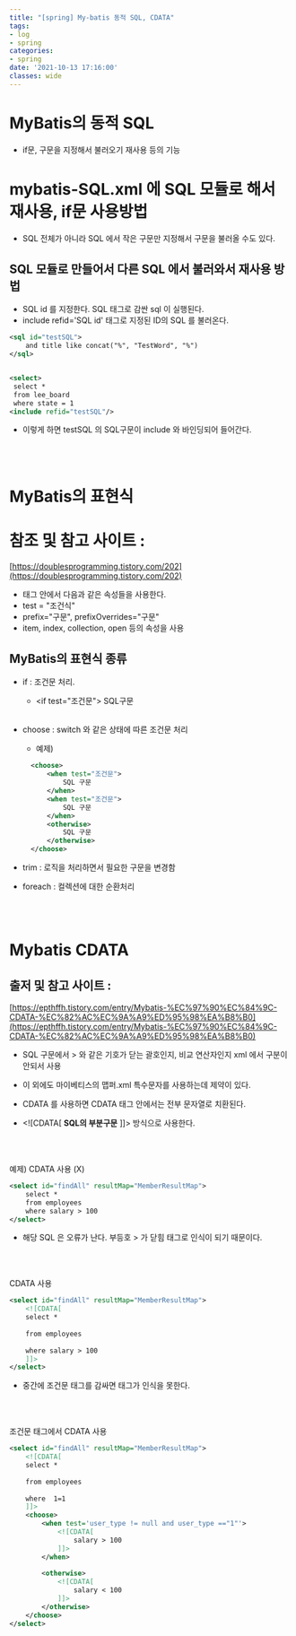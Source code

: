 ```yaml
---
title: "[spring] My-batis 동적 SQL, CDATA"
tags:
- log
- spring
categories:
- spring
date: '2021-10-13 17:16:00'
classes: wide
---
```


# MyBatis의 동적 SQL
- if문, 구문을 지정해서 불러오기 재사용 등의 기능

# mybatis-SQL.xml 에 SQL 모듈로 해서 재사용, if문 사용방법
- SQL 전체가 아니라 SQL 에서 작은 구문만 지정해서 구문을 불러올 수도 있다.

## SQL 모듈로 만들어서 다른 SQL 에서 불러와서 재사용 방법
- SQL id 를 지정한다. SQL 태그로 감싼 sql 이 실행된다.
- include refid='SQL id' 태그로 지정된 ID의 SQL 를 불러온다.

```xml
<sql id="testSQL">
    and title like concat("%", "TestWord", "%")
</sql>


<select>
 select *
 from lee_board
 where state = 1
<include refid="testSQL"/>
```

- 이렇게 하면 testSQL 의 SQL구문이 include 와 바인딩되어 들어간다.

<br/>
<br/>

# MyBatis의 표현식
# 참조 및 참고 사이트 :  
[https://doublesprogramming.tistory.com/202](https://doublesprogramming.tistory.com/202)

- 태그 안에서 다음과 같은 속성들을 사용한다.
- test = "조건식"
- prefix="구문", prefixOverrides="구문"
- item, index, collection, open 등의 속성을 사용

## MyBatis의 표현식 종류
- if : 조건문 처리.
  - \<if test="조건문"> SQL구문 </if>

  <br/>

- choose : switch 와 같은 상태에 따른 조건문 처리
  - 예제)
  ```xml
    <choose>
        <when test="조건문">
            SQL 구문
        </when>
        <when test="조건문">
            SQL 구문
        </when>
        <otherwise>
            SQL 구문
        </otherwise>
    </choose>
  ```

- trim : 로직을 처리하면서 필요한 구문을 변경함
- foreach : 컬렉션에 대한 순환처리


<br/>
<br/>

# Mybatis CDATA
## 출저 및 참고 사이트 :  
[https://epthffh.tistory.com/entry/Mybatis-%EC%97%90%EC%84%9C-CDATA-%EC%82%AC%EC%9A%A9%ED%95%98%EA%B8%B0](https://epthffh.tistory.com/entry/Mybatis-%EC%97%90%EC%84%9C-CDATA-%EC%82%AC%EC%9A%A9%ED%95%98%EA%B8%B0)

- SQL 구문에서 > 와 같은 기호가 닫는 괄호인지, 비교 연산자인지 xml 에서 구분이 안되서 사용
- 이 외에도 마이베티스의 맵퍼.xml 특수문자를 사용하는데 제약이 있다.

- CDATA 를 사용하면 CDATA 태그 안에서는 전부 문자열로 치환된다.
- \<\!\[CDATA\[ **SQL의 부분구문** ]]> 방식으로 사용한다.

<br/>
<br/>

예제)
CDATA 사용 (X)
```xml
<select id="findAll" resultMap="MemberResultMap">
    select *
    from employees 
    where salary > 100
</select>
```
- 해당 SQL 은 오류가 난다. 부등호 > 가 닫힘 태그로 인식이 되기 때문이다.

<br/>
<br/>

CDATA 사용
```xml
<select id="findAll" resultMap="MemberResultMap">
    <![CDATA[
    select *
 
    from employees
 
    where salary > 100
    ]]>
</select>
```
- 중간에 조건문 태그를 감싸면 태그가 인식을 못한다.


<br/>
<br/>

조건문 태그에서 CDATA 사용
```xml
<select id="findAll" resultMap="MemberResultMap">
    <![CDATA[
    select *
 
    from employees
 
    where  1=1
    ]]>
    <choose>
        <when test='user_type != null and user_type =="1"'>
            <![CDATA[
                salary > 100
            ]]>
        </when>
 
        <otherwise>
            <![CDATA[
                salary < 100
            ]]>
        </otherwise>
    </choose>
</select>
```
